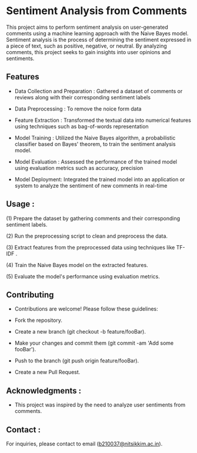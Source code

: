 
# Sentiment Analysis from Comments

This project aims to perform sentiment analysis on user-generated comments using a machine learning approach with the Naive Bayes model. Sentiment analysis is the process of determining the sentiment expressed in a piece of text, such as positive, negative, or neutral. By analyzing comments, this project seeks to gain insights into user opinions and sentiments.









## Features

 - Data Collection and Preparation : Gathered a dataset of comments or reviews along with their corresponding sentiment labels 
 
- Data Preprocessing : To remove the noice form data
 
 - Feature Extraction : Transformed the textual data into numerical features     using techniques such as bag-of-words representation 
 
 - Model Training : Utilized the Naive Bayes algorithm, a probabilistic classifier based on Bayes' theorem, to train the sentiment analysis model.

 - Model Evaluation : Assessed the performance of the trained model using evaluation metrics such as accuracy, precision

  - Model Deployment:  Integrated the trained model into an application or system to analyze the sentiment of new comments in real-time


## Usage :
 (1) Prepare the dataset by gathering comments and their corresponding sentiment labels.

 (2) Run the preprocessing script to clean and preprocess the data.
 
 (3) Extract features from the preprocessed data using techniques like TF-IDF .
   
 (4) Train the Naive Bayes model on the extracted features.

 (5) Evaluate the model's performance using evaluation metrics.

## Contributing 
 - Contributions are welcome! Please follow these guidelines:

  - Fork the repository.
  - Create a new branch (git checkout -b feature/fooBar).
  - Make your changes and commit them (git commit -am 'Add some fooBar').
  - Push to the branch (git push origin feature/fooBar).
  - Create a new Pull Request.
## Acknowledgments :
- This project was inspired by the need to analyze user sentiments from comments.

## Contact :
For inquiries, please contact to email (b210037@nitsikkim.ac.in).
